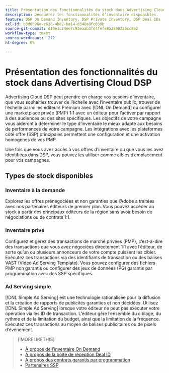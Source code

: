 ```yaml
---
title: Présentation des fonctionnalités du stock dans Advertising Cloud DSP
description: Découvrez les fonctionnalités d’inventaire disponibles.
feature: DSP On Demand Inventory, DSP Private Inventory, DSP Deal IDs
exl-id: b3d0b96e-e638-4bd2-ba14-d348a8fc030b
source-git-commit: d10e1c24ee7c93eaab3fd4fefe853860226cc8e2
workflow-type: tm+mt
source-wordcount: '272'
ht-degree: 0%

---
```


# Présentation des fonctionnalités du stock dans Advertising Cloud DSP

Advertising Cloud DSP peut prendre en charge vos besoins d’inventaire, que vous souhaitiez trouver de l’échelle avec l’inventaire public, trouver de l’échelle parmi les éditeurs Premium avec [!DNL On Demand] ou configurer une marketplace privée (PMP) 1:1 avec un éditeur pour l’activer par rapport à des audiences ou des sites spécifiques. Les objectifs de votre campagne vous aideront à déterminer le type d’inventaire le mieux adapté aux besoins de performances de votre campagne. Les intégrations avec les plateformes côté offre (SSP) principales permettent une configuration et une activation homogènes de vos PMP.

Une fois que vous avez accès à vos offres d’inventaire ou que vous les avez identifiées dans DSP, vous pouvez les utiliser comme cibles d’emplacement pour vos campagnes.

## Types de stock disponibles

### Inventaire à la demande

Explorez les offres prénégociées et non garanties que l’Adobe a traitées avec nos partenaires éditeurs de premier plan. Vous pouvez accéder au stock à partir des principaux éditeurs de la région sans avoir besoin de négociations ou de contrats 1:1.

### Inventaire privé

Configurez et gérez des transactions de marché privées (PMP), c’est-à-dire des transactions que vous avez négociées directement 1:1 avec l’éditeur, de sorte qu’un ou plusieurs annonceurs de votre compte puissent les cibler. Exécutez ces transactions via des identifiants de transaction ou des balises VAST (Video Ad Serving Template). Vous pouvez configurer des fichiers PMP non garantis ou configurer des jeux de données (PG) garantis par programmation avec des SSP spécifiques.

### Ad Serving simple

[!DNL Simple Ad Serving] est une technologie rationalisée pour la diffusion et la création de rapports de publicités garanties et non décidées. Utilisez [!DNL Simple Ad Serving] lorsque votre éditeur ne peut pas exécuter votre opération via les ID de transaction. L’éditeur gère l’ensemble du ciblage, du rythme et de la limitation du budget, ainsi que la limitation de la fréquence. Exécutez ces transactions au moyen de balises publicitaires ou de pixels d’événement.

>[!MORELIKETHIS]
>
>* [À propos de l’inventaire On Demand](on-demand-inventory-about.md)
>* [A propos de la boîte de réception Deal ID](deal-id-inbox-about.md)
>* [A propos des contrats garantis par programmation](programmatic-guaranteed-about.md)
>* [Partenaires SSP](ssp-partners.md)

<!-- >* [About Private Inventory](private-inventory-about.md) -->
